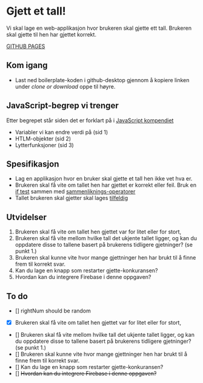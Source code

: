 # Gjett et tall!
Vi skal lage en web-applikasjon hvor brukeren skal gjette ett tall. Brukeren skal gjette til hen har gjettet korrekt.

[GITHUB PAGES](https://skivgs.github.io/gjett-tallet-emlie/)

## Kom igang
* Last ned boilerplate-koden i github-desktop gjennom å kopiere linken under *clone or download* oppe til høyre.

## JavaScript-begrep vi trenger
Etter begrepet står siden det er forklart på i [JavaScript kompendiet](https://www.dropbox.com/s/vzhfge01cklau5m/JavaScript%20og%20Firebase%20oppskrifter.docx?dl=0)
* Variabler vi kan endre verdi på (sid 1)
* HTLM-objekter (sid 2)
* Lytterfunksjoner (sid 3)

## Spesifikasjon
* Lag en applikasjon hvor en bruker skal gjette et tall hen ikke vet hva er.
* Brukeren skal få vite om tallet hen har gjettet er korrekt eller feil. Bruk en [if test](https://www.w3schools.com/js/js_if_else.asp) sammen med [sammenliknings-operatorer](https://www.w3schools.com/js/js_comparisons.asp)
* Tallet brukeren skal gjetter skal lages [tilfeldig](https://www.w3schools.com/jsref/jsref_random.asp)

## Utvidelser
1. Brukeren skal få vite om tallet hen gjettet var for litet eller for stort,
2. Brukeren skal få vite mellom hvilke tall det ukjente tallet ligger, og kan du oppdatere disse to tallene basert på brukerens tidligere gjetninger? (se punkt 1.)
3. Brukeren skal kunne vite hvor mange gjettninger hen har brukt til å finne frem til korrekt svar.
4. Kan du lage en knapp som restarter gjette-konkuransen?
5. Hvordan kan du integrere Firebase i denne oppgaven?

## To do
- [] rightNum should be random
- [x] Brukeren skal få vite om tallet hen gjettet var for litet eller for stort,
- [] Brukeren skal få vite mellom hvilke tall det ukjente tallet ligger, og kan du oppdatere disse to tallene basert på brukerens tidligere gjetninger? (se punkt 1.)
- [] Brukeren skal kunne vite hvor mange gjettninger hen har brukt til å finne frem til korrekt svar.
- [] Kan du lage en knapp som restarter gjette-konkuransen?
- [] ~~Hvordan kan du integrere Firebase i denne oppgaven?~~
